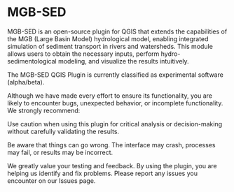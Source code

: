 # MGB-SED

MGB-SED is an open-source plugin for QGIS that extends the capabilities of the MGB (Large Basin Model) hydrological model, enabling integrated simulation of sediment transport in rivers and watersheds. This module allows users to obtain the necessary inputs, perform hydro-sedimentological modeling, and visualize the results intuitively.

The MGB-SED QGIS Plugin is currently classified as experimental software (alpha/beta).

Although we have made every effort to ensure its functionality, you are likely to encounter bugs, unexpected behavior, or incomplete functionality. We strongly recommend:

Use caution when using this plugin for critical analysis or decision-making without carefully validating the results.

Be aware that things can go wrong. The interface may crash, processes may fail, or results may be incorrect.

We greatly value your testing and feedback. By using the plugin, you are helping us identify and fix problems. Please report any issues you encounter on our Issues page.
